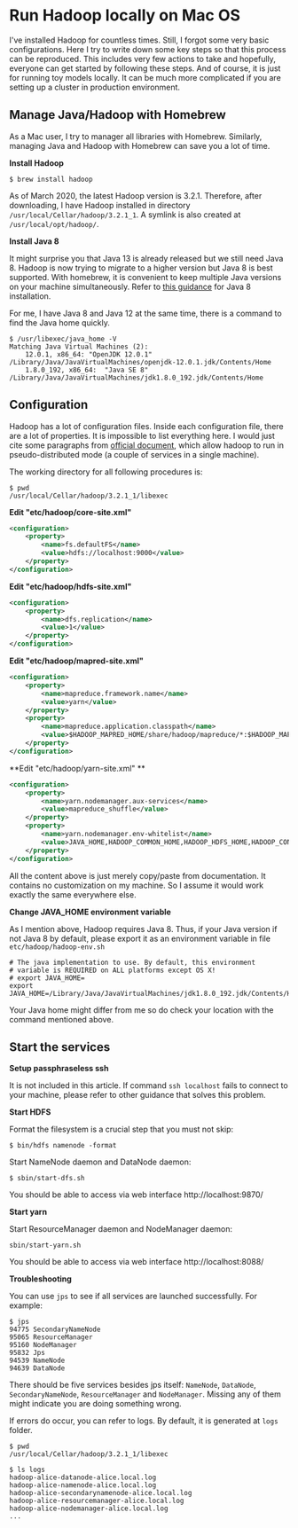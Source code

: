 # Run Hadoop locally on Mac OS

I've installed Hadoop for countless times. Still, I forgot some very basic configurations. Here I try to write down some key steps so that this process can be reproduced. This includes very few actions to take and hopefully, everyone can get started by following these steps. And of course, it is just for running toy models locally. It can be much more complicated if you are setting up a cluster in production environment.

## Manage Java/Hadoop with Homebrew

As a Mac user, I try to manager all libraries with Homebrew. Similarly, managing Java and Hadoop with Homebrew can save you a lot of time.

**Install Hadoop**

```
$ brew install hadoop
```

As of March 2020, the latest Hadoop version is 3.2.1. Therefore, after downloading, I have Hadoop installed in directory `/usr/local/Cellar/hadoop/3.2.1_1`. A symlink is also created at `/usr/local/opt/hadoop/`.

**Install Java 8**

It might surprise you that Java 13 is already released but we still need Java 8. Hadoop is now trying to migrate to a higher version but Java 8 is best supported. With homebrew, it is convenient to keep multiple Java versions on your machine simultaneously. Refer to [this guidance](https://stackoverflow.com/questions/24342886/how-to-install-java-8-on-mac) for Java 8 installation.

For me, I have Java 8 and Java 12 at the same time, there is a command to find the Java home quickly.

```
$ /usr/libexec/java_home -V
Matching Java Virtual Machines (2):
    12.0.1, x86_64:	"OpenJDK 12.0.1"	/Library/Java/JavaVirtualMachines/openjdk-12.0.1.jdk/Contents/Home
    1.8.0_192, x86_64:	"Java SE 8"	/Library/Java/JavaVirtualMachines/jdk1.8.0_192.jdk/Contents/Home
```

## Configuration

Hadoop has a lot of configuration files. Inside each configuration file, there are a lot of properties. It is impossible to list everything here. I would just cite some paragraphs from [official document](https://hadoop.apache.org/docs/stable/hadoop-project-dist/hadoop-common/SingleCluster.html), which allow hadoop to run in pseudo-distributed mode (a couple of services in a single machine).

The working directory for all following procedures is:

```
$ pwd
/usr/local/Cellar/hadoop/3.2.1_1/libexec
```

**Edit "etc/hadoop/core-site.xml"**

```xml
<configuration>
    <property>
        <name>fs.defaultFS</name>
        <value>hdfs://localhost:9000</value>
    </property>
</configuration>
```

**Edit "etc/hadoop/hdfs-site.xml"**

```xml
<configuration>
    <property>
        <name>dfs.replication</name>
        <value>1</value>
    </property>
</configuration>
```

**Edit "etc/hadoop/mapred-site.xml"**

```xml
<configuration>
    <property>
        <name>mapreduce.framework.name</name>
        <value>yarn</value>
    </property>
    <property>
        <name>mapreduce.application.classpath</name>
        <value>$HADOOP_MAPRED_HOME/share/hadoop/mapreduce/*:$HADOOP_MAPRED_HOME/share/hadoop/mapreduce/lib/*</value>
    </property>
</configuration>
```

**Edit "etc/hadoop/yarn-site.xml" **

```xml
<configuration>
    <property>
        <name>yarn.nodemanager.aux-services</name>
        <value>mapreduce_shuffle</value>
    </property>
    <property>
        <name>yarn.nodemanager.env-whitelist</name>
        <value>JAVA_HOME,HADOOP_COMMON_HOME,HADOOP_HDFS_HOME,HADOOP_CONF_DIR,CLASSPATH_PREPEND_DISTCACHE,HADOOP_YARN_HOME,HADOOP_MAPRED_HOME</value>
    </property>
</configuration>
```

All the content above is just merely copy/paste from documentation. It contains no customization on my machine. So I assume it would work exactly the same everywhere else.

**Change JAVA_HOME environment variable**

As I mention above, Hadoop requires Java 8. Thus, if your Java version if not Java 8 by default, please export it as an environment variable in file `etc/hadoop/hadoop-env.sh`

```shell
# The java implementation to use. By default, this environment
# variable is REQUIRED on ALL platforms except OS X!
# export JAVA_HOME=
export JAVA_HOME=/Library/Java/JavaVirtualMachines/jdk1.8.0_192.jdk/Contents/Home
```

Your Java home might differ from me so do check your location with the command mentioned above.

## Start the services

**Setup passphraseless ssh**

It is not included in this article. If command `ssh localhost` fails to connect to your machine, please refer to other guidance that solves this problem.

**Start HDFS**

Format the filesystem is a crucial step that you must not skip:

```
$ bin/hdfs namenode -format
```

Start NameNode daemon and DataNode daemon:

```
$ sbin/start-dfs.sh
```

You should be able to access via web interface http://localhost:9870/

**Start yarn**

Start ResourceManager daemon and NodeManager daemon:

```
sbin/start-yarn.sh
```

You should be able to access via web interface http://localhost:8088/

**Troubleshooting**

You can use `jps` to see if all services are launched successfully. For example:

```
$ jps
94775 SecondaryNameNode
95065 ResourceManager
95160 NodeManager
95832 Jps
94539 NameNode
94639 DataNode
```

There should be five services besides jps itself: `NameNode`, `DataNode`, `SecondaryNameNode`, `ResourceManager` and `NodeManager`. Missing any of them might indicate you are doing something wrong.

If errors do occur, you can refer to logs. By default, it is generated at `logs` folder.

```
$ pwd
/usr/local/Cellar/hadoop/3.2.1_1/libexec

$ ls logs
hadoop-alice-datanode-alice.local.log
hadoop-alice-namenode-alice.local.log
hadoop-alice-secondarynamenode-alice.local.log
hadoop-alice-resourcemanager-alice.local.log
hadoop-alice-nodemanager-alice.local.log
...
```